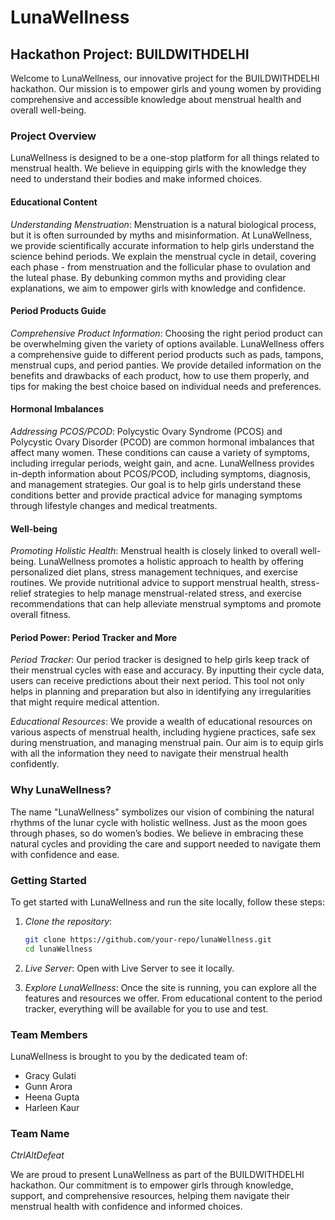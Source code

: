 # LunaWellness

## Hackathon Project: BUILDWITHDELHI

Welcome to LunaWellness, our innovative project for the BUILDWITHDELHI hackathon. Our mission is to empower girls and young women by providing comprehensive and accessible knowledge about menstrual health and overall well-being.

### Project Overview

LunaWellness is designed to be a one-stop platform for all things related to menstrual health. We believe in equipping girls with the knowledge they need to understand their bodies and make informed choices.

#### Educational Content

*Understanding Menstruation*: Menstruation is a natural biological process, but it is often surrounded by myths and misinformation. At LunaWellness, we provide scientifically accurate information to help girls understand the science behind periods. We explain the menstrual cycle in detail, covering each phase - from menstruation and the follicular phase to ovulation and the luteal phase. By debunking common myths and providing clear explanations, we aim to empower girls with knowledge and confidence.

#### Period Products Guide

*Comprehensive Product Information*: Choosing the right period product can be overwhelming given the variety of options available. LunaWellness offers a comprehensive guide to different period products such as pads, tampons, menstrual cups, and period panties. We provide detailed information on the benefits and drawbacks of each product, how to use them properly, and tips for making the best choice based on individual needs and preferences.

#### Hormonal Imbalances

*Addressing PCOS/PCOD*: Polycystic Ovary Syndrome (PCOS) and Polycystic Ovary Disorder (PCOD) are common hormonal imbalances that affect many women. These conditions can cause a variety of symptoms, including irregular periods, weight gain, and acne. LunaWellness provides in-depth information about PCOS/PCOD, including symptoms, diagnosis, and management strategies. Our goal is to help girls understand these conditions better and provide practical advice for managing symptoms through lifestyle changes and medical treatments.

#### Well-being

*Promoting Holistic Health*: Menstrual health is closely linked to overall well-being. LunaWellness promotes a holistic approach to health by offering personalized diet plans, stress management techniques, and exercise routines. We provide nutritional advice to support menstrual health, stress-relief strategies to help manage menstrual-related stress, and exercise recommendations that can help alleviate menstrual symptoms and promote overall fitness.

#### Period Power: Period Tracker and More

*Period Tracker*: Our period tracker is designed to help girls keep track of their menstrual cycles with ease and accuracy. By inputting their cycle data, users can receive predictions about their next period. This tool not only helps in planning and preparation but also in identifying any irregularities that might require medical attention.

*Educational Resources*: We provide a wealth of educational resources on various aspects of menstrual health, including hygiene practices, safe sex during menstruation, and managing menstrual pain. Our aim is to equip girls with all the information they need to navigate their menstrual health confidently.

### Why LunaWellness?

The name "LunaWellness" symbolizes our vision of combining the natural rhythms of the lunar cycle with holistic wellness. Just as the moon goes through phases, so do women’s bodies. We believe in embracing these natural cycles and providing the care and support needed to navigate them with confidence and ease.

### Getting Started

To get started with LunaWellness and run the site locally, follow these steps:

1. *Clone the repository*:
   ```bash
   git clone https://github.com/your-repo/lunaWellness.git
   cd lunaWellness
   ```
   

2. *Live Server*:
   Open with Live Server to see it locally.

4. *Explore LunaWellness*:
   Once the site is running, you can explore all the features and resources we offer. From educational content to the period tracker, everything will be available for you to use and test.

### Team Members

LunaWellness is brought to you by the dedicated team of:

- Gracy Gulati
- Gunn Arora
- Heena Gupta
- Harleen Kaur

### Team Name

*CtrlAltDefeat*

We are proud to present LunaWellness as part of the BUILDWITHDELHI hackathon. Our commitment is to empower girls through knowledge, support, and comprehensive resources, helping them navigate their menstrual health with confidence and informed choices.
